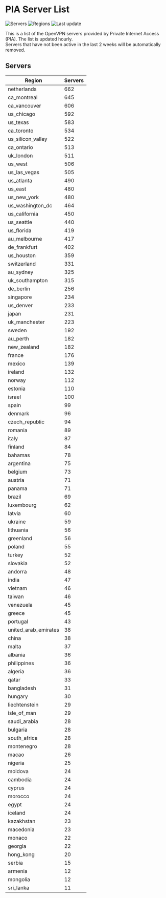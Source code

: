 # PIA Server List

![Servers](https://img.shields.io/badge/servers-16,651-blue)
![Regions](https://img.shields.io/badge/regions-97-blue)
![Last update](https://img.shields.io/badge/last_updated-Thu_Jun_20_17:46:03_UTC_2024-blue)

This is a list of the OpenVPN servers provided by Private Internet Access (PIA). The list is updated hourly. </br>
Servers that have not been active in the last 2 weeks will be automatically removed.

## Servers
| Region               | Servers |
|----------------------|---------|
| netherlands | 662 |
| ca_montreal | 645 |
| ca_vancouver | 606 |
| us_chicago | 592 |
| us_texas | 583 |
| ca_toronto | 534 |
| us_silicon_valley | 522 |
| ca_ontario | 513 |
| uk_london | 511 |
| us_west | 506 |
| us_las_vegas | 505 |
| us_atlanta | 490 |
| us_east | 480 |
| us_new_york | 480 |
| us_washington_dc | 464 |
| us_california | 450 |
| us_seattle | 440 |
| us_florida | 419 |
| au_melbourne | 417 |
| de_frankfurt | 402 |
| us_houston | 359 |
| switzerland | 331 |
| au_sydney | 325 |
| uk_southampton | 315 |
| de_berlin | 256 |
| singapore | 234 |
| us_denver | 233 |
| japan | 231 |
| uk_manchester | 223 |
| sweden | 192 |
| au_perth | 182 |
| new_zealand | 182 |
| france | 176 |
| mexico | 139 |
| ireland | 132 |
| norway | 112 |
| estonia | 110 |
| israel | 100 |
| spain | 99 |
| denmark | 96 |
| czech_republic | 94 |
| romania | 89 |
| italy | 87 |
| finland | 84 |
| bahamas | 78 |
| argentina | 75 |
| belgium | 73 |
| austria | 71 |
| panama | 71 |
| brazil | 69 |
| luxembourg | 62 |
| latvia | 60 |
| ukraine | 59 |
| lithuania | 56 |
| greenland | 56 |
| poland | 55 |
| turkey | 52 |
| slovakia | 52 |
| andorra | 48 |
| india | 47 |
| vietnam | 46 |
| taiwan | 46 |
| venezuela | 45 |
| greece | 45 |
| portugal | 43 |
| united_arab_emirates | 38 |
| china | 38 |
| malta | 37 |
| albania | 36 |
| philippines | 36 |
| algeria | 36 |
| qatar | 33 |
| bangladesh | 31 |
| hungary | 30 |
| liechtenstein | 29 |
| isle_of_man | 29 |
| saudi_arabia | 28 |
| bulgaria | 28 |
| south_africa | 28 |
| montenegro | 28 |
| macao | 26 |
| nigeria | 25 |
| moldova | 24 |
| cambodia | 24 |
| cyprus | 24 |
| morocco | 24 |
| egypt | 24 |
| iceland | 24 |
| kazakhstan | 23 |
| macedonia | 23 |
| monaco | 22 |
| georgia | 22 |
| hong_kong | 20 |
| serbia | 15 |
| armenia | 12 |
| mongolia | 12 |
| sri_lanka | 11 |